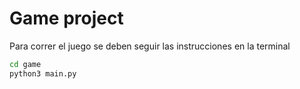 # Game project 

Para correr el juego se deben seguir las instrucciones 
en la terminal

```sh
cd game 
python3 main.py
```